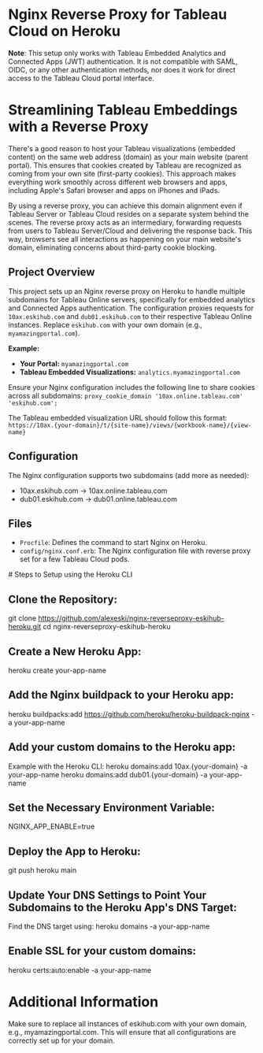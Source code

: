 # Nginx Reverse Proxy for Tableau Cloud on Heroku

**Note**: This setup only works with Tableau Embedded Analytics and Connected Apps (JWT) authentication. It is not compatible with SAML, OIDC, or any other authentication methods, nor does it work for direct access to the Tableau Cloud portal interface.

# Streamlining Tableau Embeddings with a Reverse Proxy

There's a good reason to host your Tableau visualizations (embedded content) on the same web address (domain) as your main website (parent portal). This ensures that cookies created by Tableau are recognized as coming from your own site (first-party cookies). This approach makes everything work smoothly across different web browsers and apps, including Apple's Safari browser and apps on iPhones and iPads.

By using a reverse proxy, you can achieve this domain alignment even if Tableau Server or Tableau Cloud resides on a separate system behind the scenes. The reverse proxy acts as an intermediary, forwarding requests from users to Tableau Server/Cloud and delivering the response back. This way, browsers see all interactions as happening on your main website's domain, eliminating concerns about third-party cookie blocking.

## Project Overview

This project sets up an Nginx reverse proxy on Heroku to handle multiple subdomains for Tableau Online servers, specifically for embedded analytics and Connected Apps authentication. The configuration proxies requests for `10ax.eskihub.com` and `dub01.eskihub.com` to their respective Tableau Online instances. Replace `eskihub.com` with your own domain (e.g., `myamazingportal.com`).


**Example:**
- **Your Portal:** `myamazingportal.com`
- **Tableau Embedded Visualizations:** `analytics.myamazingportal.com`

Ensure your Nginx configuration includes the following line to share cookies across all subdomains:
`proxy_cookie_domain '10ax.online.tableau.com' 'eskihub.com';`

The Tableau embedded visualization URL should follow this format:
`https://10ax.{your-domain}/t/{site-name}/views/{workbook-name}/{view-name}`



## Configuration

The Nginx configuration supports two subdomains (add more as needed):

- 10ax.eskihub.com -> 10ax.online.tableau.com
- dub01.eskihub.com -> dub01.online.tableau.com

## Files

- `Procfile`: Defines the command to start Nginx on Heroku.
- `config/nginx.conf.erb`: The Nginx configuration file with reverse proxy set for a few Tableau Cloud pods.

# Steps to Setup using the Heroku CLI

## Clone the Repository:

git clone https://github.com/alexeski/nginx-reverseproxy-eskihub-heroku.git
cd nginx-reverseproxy-eskihub-heroku

## Create a New Heroku App:

heroku create your-app-name

## Add the Nginx buildpack to your Heroku app:

heroku buildpacks:add https://github.com/heroku/heroku-buildpack-nginx -a your-app-name

## Add your custom domains to the Heroku app:

Example with the Heroku CLI:
heroku domains:add 10ax.{your-domain} -a your-app-name
heroku domains:add dub01.{your-domain} -a your-app-name

## Set the Necessary Environment Variable:

NGINX_APP_ENABLE=true

## Deploy the App to Heroku:

git push heroku main

## Update Your DNS Settings to Point Your Subdomains to the Heroku App's DNS Target:
Find the DNS target using:
heroku domains -a your-app-name

## Enable SSL for your custom domains:
heroku certs:auto:enable -a your-app-name

# Additional Information

Make sure to replace all instances of eskihub.com with your own domain, e.g., myamazingportal.com. This will ensure that all configurations are correctly set up for your domain.